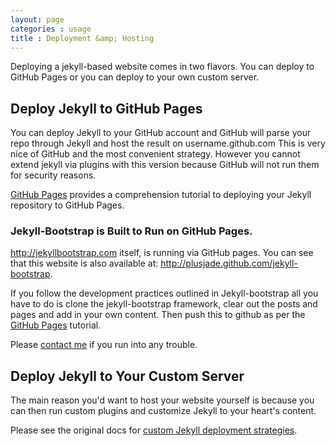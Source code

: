 ```yaml
---
layout: page
categories : usage
title : Deployment &amp; Hosting
---
```


Deploying a jekyll-based website comes in two flavors.
You can deploy to GitHub Pages or you can deploy to your own custom server.

## Deploy Jekyll to GitHub Pages

You can deploy Jekyll to your GitHub account and GitHub will parse your repo through Jekyll and host the result on username.github.com
This is very nice of GitHub and the most convenient strategy.
However you cannot extend jekyll via plugins with this version because GitHub will not run them for security reasons.

[GitHub Pages](http://pages.github.com) provides a comprehension tutorial to deploying your Jekyll repository to GitHub Pages.


### Jekyll-Bootstrap is Built to Run on GitHub Pages.
<http://jekyllbootstrap.com> itself, is running via GitHub pages.
You can see that this website is also available at: <http://plusjade.github.com/jekyll-bootstrap>.

If you follow the development practices outlined in Jekyll-bootstrap all you have to do is
clone the jekyll-bootstrap framework, clear out the posts and pages and add in your own content.
Then push this to github as per the [GitHub Pages](http://pages.github.com) tutorial.

Please [contact me](http://plusjade.com) if you run into any trouble.


## Deploy Jekyll to Your Custom Server

The main reason you'd want to host your website yourself is because you can then run custom plugins and customize Jekyll to your heart's content.

Please see the original docs for [custom Jekyll deployment strategies](https://github.com/mojombo/jekyll/wiki/Deployment).



